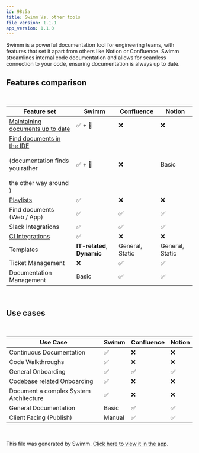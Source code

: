 ```yaml
---
id: 98z5a
title: Swimm Vs. other tools
file_version: 1.1.1
app_version: 1.1.0
---
```


Swimm is a powerful documentation tool for engineering teams, with features that set it apart from others like Notion or Confluence. Swimm streamlines internal code documentation and allows for seamless connection to your code, ensuring documentation is always up to date.

## Features comparison

<br/>

|**Feature set**                                                                                                                                       |**Swimm**                       |Confluence     |Notion         |
|------------------------------------------------------------------------------------------------------------------------------------------------------|--------------------------------|---------------|---------------|
|[Maintaining documents up to date](https://docs.swimm.io/Features/keeping-docs-up-to-date)                                                            |✅ + 🤯                          |❌              |❌              |
|[Find documents in the IDE](https://docs.swimm.io/ide-integrations/ide-plugins)<br/><br>(documentation finds you rather<br/><br>the other way around )|✅ + 🤯                          |❌              |Basic          |
|[Playlists](https://docs.swimm.io/Features/Swimm-Playlists)                                                                                           |✅                               |❌              |❌              |
|Find documents (Web / App)                                                                                                                            |✅                               |✅              |✅              |
|Slack Integrations                                                                                                                                    |✅                               |✅              |✅              |
|[CI Integrations](https://docs.swimm.io/continuous-integration/github-app)                                                                            |✅                               |❌              |❌              |
|Templates                                                                                                                                             |**IT**\-**related**, **Dynamic**|General, Static|General, Static|
|Ticket Management                                                                                                                                     |❌                               |✅              |✅              |
|Documentation Management                                                                                                                              |Basic                           |✅              |✅              |

<br/>

## Use cases

<br/>

|**Use Case**                          |**Swimm**|Confluence|Notion|
|--------------------------------------|---------|----------|------|
|Continuous Documentation              |✅        |❌         |❌     |
|Code Walkthroughs                     |✅        |❌         |❌     |
|General Onboarding                    |✅        |✅         |✅     |
|Codebase related Onboarding           |✅        |❌         |❌     |
|Document a complex System Architecture|✅        |❌         |❌     |
|General Documentation                 |Basic    |✅         |✅     |
|Client Facing (Publish)               |Manual   |✅         |✅     |

<br/>

This file was generated by Swimm. [Click here to view it in the app](https://swimm-web-app.web.app/repos/Z2l0aHViJTNBJTNBdG9kbyUzQSUzQVlvc3NpU2FhZGk=/docs/98z5a).
